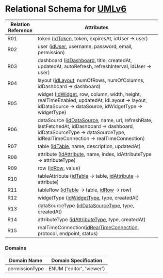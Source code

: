 # Relational Schema for [UMLv6](https://gitlab.com/andrethiagonetto/dynamic-dashboard-backend/-/blob/main/UML/UMLv6.png)

| Relation Reference | Attributes                                                                                                                                                                               |
|--------------------|------------------------------------------------------------------------------------------------------------------------------------------------------------------------------------------|
| R01                | token (<ins>idToken</ins>, token, expiresAt, idUser -> user)                                                                                                                             |
| R02                | user (<ins>idUser</ins>, username, password, email, permission)                                                                                                                          |
| R03                | dashboard (<ins>idDashboard</ins>, title, createdAt, updatedAt, autoRefresh, refreshInterval, idUser -> user)                                                                            |
| R04                | layout (<ins>idLayout</ins>, numOfRows, numOfColumns, idDashboard -> dashboard)                                                                                                          |
| R05                | widget (<ins>idWidget</ins>, row, column, width, height, realTimeEnabled, updatedAt, idLayout -> layout, idDataSource -> dataSource, idWidgetType -> widgetType)                         |
| R06                | dataSource (<ins>idDataSource</ins>, name, url, refreshRate, lastFetchedAt, idDashboard -> dashboard, idDataSourceType -> dataSourceType, idRealTimeConnection -> realTimeConnection)    |
| R07                | table (<ins>idTable</ins>, name, description, updatedAt)                                                                                                                                 |
| R08                | attribute (<ins>idAttribute</ins>, name, index, idAttributeType -> attributeType)                                                                                                        |
| R09                | row (<ins>idRow</ins>, value)                                                                                                                                                            |
| R10                | tableAttribute (<ins>idTable</ins> -> table, <ins>idAttribute</ins> -> attribute)                                                                                                        |
| R11                | tableRow (<ins>idTable</ins> -> table, <ins>idRow</ins> -> row)                                                                                                                          |
| R12                | widgetType (<ins>idWidgetType</ins>, type, createdAt)                                                                                                                                    |
| R13                | dataSourceType (<ins>idDataSourceType</ins>, type, createdAt)                                                                                                                            |
| R14                | attributeType (<ins>idAttributeType</ins>, type, createdAt)                                                                                                                              |
| R15                | realTimeConnection(<ins>idRealTimeConnection</ins>, protocol, endpoint, status)                                                                                                          |

### Domains

| Domain Name    | Domain Specification       |
|----------------|----------------------------|
| permissionType | ENUM ('editor', 'viewer')  |